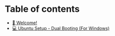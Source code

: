 # Table of contents

* [📙 Welcome!](README.md)
* [💻 Ubuntu Setup - Dual Booting (For Windows)](<README (1).md>)
